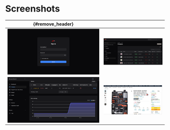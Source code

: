 # Screenshots


|                      {#remove_header}                       |                                                      |
|:-----------------------------------------------------------:|:----------------------------------------------------:|
|          ![Homepage](public/website/Homepage.png)           | ![Available Options](public/website/Main_Layout.png) | 
|                  ![Chart](public/website/Chart.png)         | ![Product Page](public/website/product_1.png)     |



